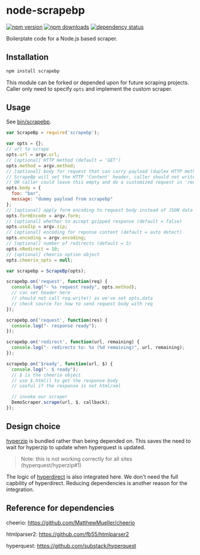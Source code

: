 # node-scrapebp

[![npm version](https://img.shields.io/npm/v/scrapebp.svg?style=flat-square)](https://www.npmjs.com/scrapebp)
[![npm downloads](https://img.shields.io/npm/l/scrapebp.svg?style=flat-square)](https://www.npmjs.com/scrapebp)
[![dependency status](https://img.shields.io/david/leesei/scrapebp.svg?style=flat-square)](https://david-dm.org/leesei/scrapebp)

Boilerplate code for a Node.js based scraper.

## Installation

```bash
npm install scrapebp
```

This module can be forked or depended upon for future scraping projects.  
Caller only need to specify `opts` and implement the custom scraper.

## Usage

See [bin/scrapebp](bin/scrapebp).

```javascript
var ScrapeBp = require('scrapebp');

var opts = {};
// url to scrape
opts.url = argv.url;
// [optional] HTTP method (default = 'GET')
opts.method = argv.method;
// [optional] body for request that can carry payload (duplex HTTP methods)
// ScrapeBp will set the HTTP 'Content' header, caller should not write to request stream
// OR caller could leave this empty and do a customized request in 'request' event listener
opts.body = {
  foo: "bar",
  message: "dummy payload from scrapebp"
};
// [optional] apply form encoding to request body instead of JSON data (default = false)
opts.formEncode = argv.form;
// [optional] whether to accept gzipped response (default = false)
opts.useZip = argv.zip;
// [optional] encoding for reponse content (default = auto detect)
opts.encoding = argv.encoding;
// [optional] number of redirects (default = 5)
opts.nRedirect = 10;
// [optional] cheerio option object
opts.cheerio_opts = null;

var scrapebp = ScrapeBp(opts);

scrapebp.on('request', function(req) {
  console.log("- %s request ready", opts.method);
  // can set header here
  // should not call req.write() as we've set opts.data
  // check source for how to send request body with req
});

scrapebp.on('request', function(res) {
  console.log("- response ready");
});

scrapebp.on('redirect', function(url, remaining) {
  console.log("- redirects to: %s (%d remaining)", url, remaining);
});

scrapebp.on('$ready', function(url, $) {
  console.log("- $ ready");
  // $ is the cheerio object
  // use $.html() to get the response body
  // useful if the response is not html/xml

  // invoke our scraper
  DemoScraper.scrape(url, $, callback);
});
```

## Design choice

[hyperzip](https://github.com/hyperquest/hyperzip) is bundled rather than being depended on. This saves the need to wait for hyperzip to update when hyperquest is updated.
> Note: this is not working correctly for all sites (hyperquest/hyperzip#1)

The logic of [hyperdirect](https://github.com/hyperquest/hyperdirect) is also integrated here. We don't need the full capbility of hyperdirect. Reducing dependencies is another reason for the integration.

## Reference for dependencies 

cheerio:     https://github.com/MatthewMueller/cheerio

htmlparser2: https://github.com/fb55/htmlparser2

hyperquest:  https://github.com/substack/hyperquest
